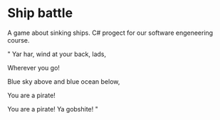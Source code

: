 # Ship battle
A game about sinking ships. C# progect for our software engeneering course.


" Yar har, wind at your back, lads,

  Wherever you go! 
  
  Blue sky above and blue ocean below, 
  
  You are a pirate!
  
  You are a pirate! Ya gobshite! "

